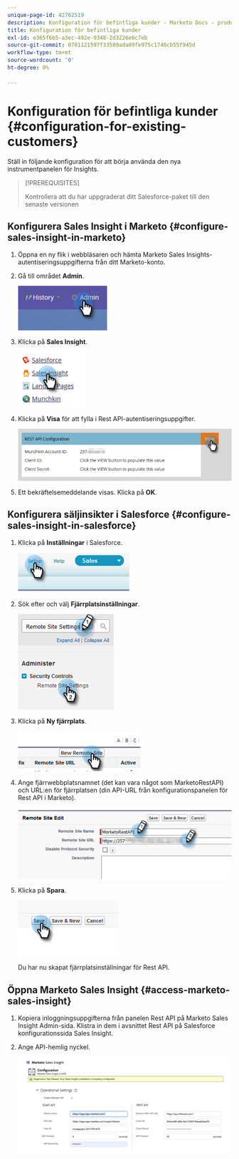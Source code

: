 ```yaml
---
unique-page-id: 42762519
description: Konfiguration för befintliga kunder - Marketo Docs - produktdokumentation
title: Konfiguration för befintliga kunder
exl-id: e365f6b5-a3ec-492e-9348-2d3226e6c7eb
source-git-commit: 0701121597f33580ada09fe975c1740cb55f945d
workflow-type: tm+mt
source-wordcount: '0'
ht-degree: 0%

---
```


# Konfiguration för befintliga kunder {#configuration-for-existing-customers}

Ställ in följande konfiguration för att börja använda den nya instrumentpanelen för Insights.

>[!PREREQUISITES]
>
>Kontrollera att du har uppgraderat ditt Salesforce-paket till den senaste versionen

## Konfigurera Sales Insight i Marketo {#configure-sales-insight-in-marketo}

1. Öppna en ny flik i webbläsaren och hämta Marketo Sales Insights-autentiseringsuppgifterna från ditt Marketo-konto.

1. Gå till området **Admin**.

   ![](assets/configuration-for-existing-customers-1.png)

1. Klicka på **Sales Insight**.

   ![](assets/configuration-for-existing-customers-2.png)

1. Klicka på **Visa** för att fylla i Rest API-autentiseringsuppgifter.

   ![](assets/configuration-for-existing-customers-3.png)

1. Ett bekräftelsemeddelande visas. Klicka på **OK**.

## Konfigurera säljinsikter i Salesforce {#configure-sales-insight-in-salesforce}

1. Klicka på **Inställningar** i Salesforce.

   ![](assets/configuration-for-existing-customers-4.png)

1. Sök efter och välj **Fjärrplatsinställningar**.

   ![](assets/configuration-for-existing-customers-5.png)

1. Klicka på **Ny fjärrplats**.

   ![](assets/configuration-for-existing-customers-6.png)

1. Ange fjärrwebbplatsnamnet (det kan vara något som MarketoRestAPI) och URL:en för fjärrplatsen (din API-URL från konfigurationspanelen för Rest API i Marketo).

   ![](assets/configuration-for-existing-customers-7.png)

1. Klicka på **Spara**.

   ![](assets/configuration-for-existing-customers-8.png)

   Du har nu skapat fjärrplatsinställningar för Rest API.

## Öppna Marketo Sales Insight {#access-marketo-sales-insight}

1. Kopiera inloggningsuppgifterna från panelen Rest API på Marketo Sales Insight Admin-sida. Klistra in dem i avsnittet Rest API på Salesforce konfigurationssida Sales Insight.

1. Ange API-hemlig nyckel.

   ![](assets/configuration-for-existing-customers-9.png)
